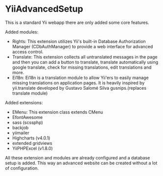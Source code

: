 YiiAdvancedSetup
================

This is a standard Yii webapp there are only added some core features.

Added modules:
- Rights:
        This extension utilizes Yii's built-in Database Authorization Manager (CDbAuthManager) to provide a web interface for advanced access control.
- Translate:
        This extension collects all untranslated messages in the page and then you can add a button to translate, translate automatically using google translate, check for missing translations, edit translations and more.
- Ei18n:
        Ei18n is a translation module to allow Yii'ers to easily manage missing translations on application pages. It is heavily inspired by yii.translate developed by Gustavo Salomé Silva gusnips.(replaces translate module)

Added extensions:
- EMenu: This extension class extends CMenu
- EfontAwesome
- sass (scssphp)
- backjob
- yiimailer
- Highcharts (v4.0.1)
- extended gridviews
- YiiPHPExcel (v1.8.0)

All these extension and modules are already configured and a database setup is added. This way an advanced website can be created without a lot of configuration.
